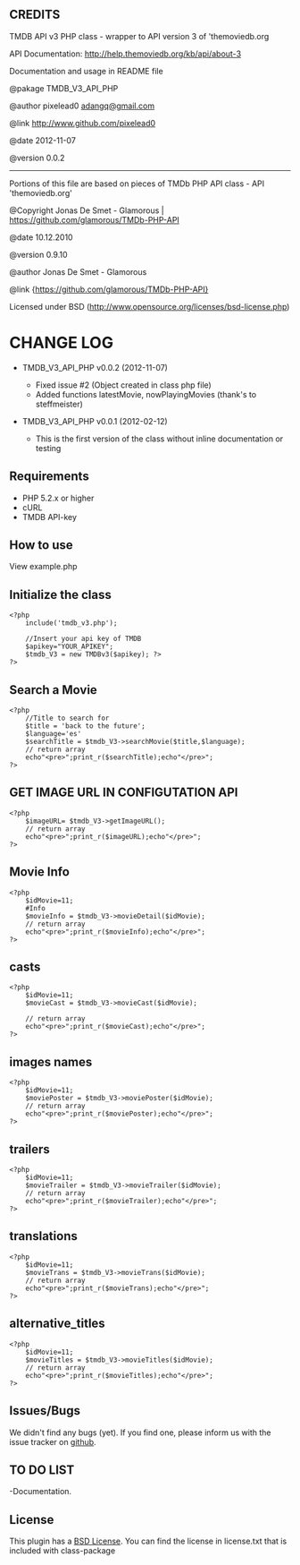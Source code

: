 ## CREDITS  ##
 TMDB API v3 PHP class - wrapper to API version 3 of 'themoviedb.org
 
 API Documentation: http://help.themoviedb.org/kb/api/about-3
 
 Documentation and usage in README file
 
 @pakage TMDB_V3_API_PHP
 
 @author pixelead0 <adangq@gmail.com>
 
 @link http://www.github.com/pixelead0
 
 @date 2012-11-07
 
 @version 0.0.2
 
 ----------------------
 
 Portions of this file are based on pieces of TMDb PHP API class - API 'themoviedb.org'
 
 @Copyright Jonas De Smet - Glamorous | https://github.com/glamorous/TMDb-PHP-API
 
 @date 10.12.2010
 
 @version 0.9.10
 
 @author Jonas De Smet - Glamorous
 
 @link {https://github.com/glamorous/TMDb-PHP-API}
 
 Licensed under BSD (http://www.opensource.org/licenses/bsd-license.php)

# CHANGE LOG #
  * TMDB_V3_API_PHP v0.0.2 (2012-11-07)
    - Fixed issue #2 (Object created in class php file)
    - Added functions latestMovie, nowPlayingMovies (thank's to steffmeister)
 
  * TMDB_V3_API_PHP v0.0.1 (2012-02-12)
    - This is the first version of the class without inline documentation or testing   
 
## Requirements ##
- PHP 5.2.x or higher
- cURL
- TMDB API-key

## How to use ##
View example.php

## Initialize the class ##
    <?php
	    include('tmdb_v3.php');
	    
		//Insert your api key of TMDB    
		$apikey="YOUR_APIKEY";
		$tmdb_V3 = new TMDBv3($apikey);	?>
	?>
## Search a Movie ##
    <?php
		//Title to search for
		$title = 'back to the future';
		$language='es'
		$searchTitle = $tmdb_V3->searchMovie($title,$language);
		// return array
		echo"<pre>";print_r($searchTitle);echo"</pre>";
    ?>
## GET IMAGE URL IN CONFIGUTATION API ##
	<?php
		$imageURL= $tmdb_V3->getImageURL();
		// return array
		echo"<pre>";print_r($imageURL);echo"</pre>";
	?>
## Movie Info  ##
	<?php
		$idMovie=11;
		#Info
		$movieInfo = $tmdb_V3->movieDetail($idMovie);
		// return array
		echo"<pre>";print_r($movieInfo);echo"</pre>";
	?>
## casts ##
	<?php
		$idMovie=11;
		$movieCast = $tmdb_V3->movieCast($idMovie);
	
		// return array
		echo"<pre>";print_r($movieCast);echo"</pre>";
	?>
## images names ##
	<?php
		$idMovie=11;
		$moviePoster = $tmdb_V3->moviePoster($idMovie);
		// return array
		echo"<pre>";print_r($moviePoster);echo"</pre>";
	?>
## trailers ##
	<?php
		$idMovie=11;
		$movieTrailer = $tmdb_V3->movieTrailer($idMovie);
		// return array
		echo"<pre>";print_r($movieTrailer);echo"</pre>";
	?>
## translations ##
	<?php
		$idMovie=11;
		$movieTrans = $tmdb_V3->movieTrans($idMovie);
		// return array
		echo"<pre>";print_r($movieTrans);echo"</pre>";
	?>
## alternative_titles ##
	<?php
		$idMovie=11;
		$movieTitles = $tmdb_V3->movieTitles($idMovie);
		// return array
		echo"<pre>";print_r($movieTitles);echo"</pre>";
	?>
## Issues/Bugs ##
We didn't find any bugs (yet). If you find one, please inform us with the issue tracker on [github](https://github.com/pixelead0/tmdb_v3-PHP-API-/issues).

## TO DO LIST ##
 -Documentation.
## License ##
This plugin has a [BSD License](http://www.opensource.org/licenses/bsd-license.php). You can find the license in license.txt that is included with class-package
